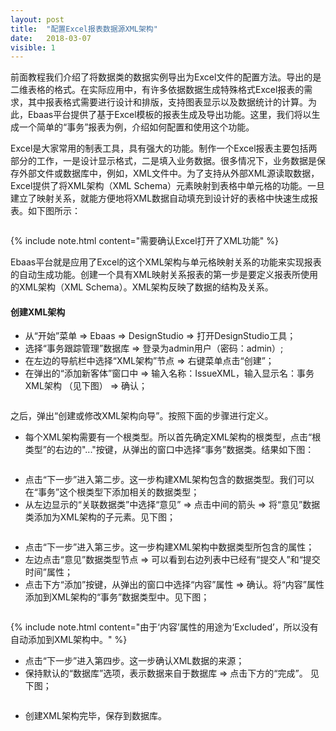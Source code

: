 ```yaml
---
layout: post
title:  "配置Excel报表数据源XML架构"
date:   2018-03-07
visible: 1
---
```


前面教程我们介绍了将数据类的数据实例导出为Excel文件的配置方法。导出的是二维表格的格式。在实际应用中，有许多依据数据生成特殊格式Excel报表的需求，其中报表格式需要进行设计和排版，支持图表显示以及数据统计的计算。为此，Ebaas平台提供了基于Excel模板的报表生成及导出功能。这里，我们将以生成一个简单的“事务”报表为例，介绍如何配置和使用这个功能。

Excel是大家常用的制表工具，具有强大的功能。制作一个Excel报表主要包括两部分的工作，一是设计显示格式，二是填入业务数据。很多情况下，业务数据是保存外部文件或数据库中，例如，XML文件中。为了支持从外部XML源读取数据，Excel提供了将XML架构（XML Schema）元素映射到表格中单元格的功能。一旦建立了映射关系，就能方便地将XML数据自动填充到设计好的表格中快速生成报表。如下图所示：

<img src="{{'/assets/img/2018-3-7-Excel的XML映射例子.png' | prepend: site.baseurl }}" alt="">

{% include note.html content="需要确认Excel打开了XML功能" %}

Ebaas平台就是应用了Excel的这个XML架构与单元格映射关系的功能来实现报表的自动生成功能。创建一个具有XML映射关系报表的第一步是要定义报表所使用的XML架构（XML Schema）。XML架构反映了数据的结构及关系。

#### 创建XML架构

* 从“开始”菜单 => Ebaas => DesignStudio => 打开DesignStudio工具；
* 选择“事务跟踪管理”数据库 => 登录为admin用户（密码：admin）;
* 在左边的导航栏中选择“XML架构”节点 => 右键菜单点击“创建”；
* 在弹出的“添加新客体”窗口中 => 输入名称：IssueXML，输入显示名：事务XML架构 （见下图） => 确认；

<img src="{{'/assets/img/2018-3-7-事务XML架构名称.png' | prepend: site.baseurl }}" alt="">

之后，弹出“创建或修改XML架构向导”。按照下面的步骤进行定义。

* 每个XML架构需要有一个根类型。所以首先确定XML架构的根类型，点击“根类型”的右边的"..."按键，从弹出的窗口中选择“事务”数据类。结果如下图：

<img src="{{'/assets/img/2018-3-7-定义事务XML架构第一步.png' | prepend: site.baseurl }}" alt="">

* 点击“下一步”进入第二步。这一步构建XML架构包含的数据类型。我们可以在“事务”这个根类型下添加相关的数据类型；
* 从左边显示的“关联数据类”中选择“意见” => 点击中间的箭头 => 将“意见”数据类添加为XML架构的子元素。见下图；

<img src="{{'/assets/img/2018-3-7-定义事务XML架构第二步.png' | prepend: site.baseurl }}" alt="">

* 点击“下一步”进入第三步。这一步构建XML架构中数据类型所包含的属性；
* 左边点击“意见”数据类型节点 => 可以看到右边列表中已经有“提交人”和“提交时间”属性；
* 点击下方“添加”按键，从弹出的窗口中选择“内容”属性 => 确认。将“内容”属性添加到XML架构的“事务”数据类型中。见下图；

<img src="{{'/assets/img/2018-3-7-定义事务XML架构第三步.png' | prepend: site.baseurl }}" alt="">

{% include note.html content="由于‘内容’属性的用途为‘Excluded’，所以没有自动添加到XML架构中。" %}

* 点击“下一步”进入第四步。这一步确认XML数据的来源；
* 保持默认的“数据库”选项，表示数据来自于数据库 => 点击下方的“完成”。 见下图；

<img src="{{'/assets/img/2018-3-7-定义事务XML架构第四步.png' | prepend: site.baseurl }}" alt="">

* 创建XML架构完毕，保存到数据库。

<img src="{{'/assets/img/2018-3-7-保存事务XML架构.png' | prepend: site.baseurl }}" alt="">
